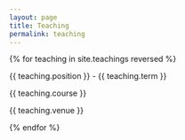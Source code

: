 ```yaml
---
layout: page
title: Teaching
permalink: teaching
---
```


<div class="custom-font">
    {% for teaching in site.teachings reversed %}
    <div class="mt-4 md:mt-8" key="{{ teaching.id }}">
        <div class="flex space-x-4 md:space-x-8">
            <div class="flex flex-col space-y-0">
                <p class="text-base md:text-lg font-bold !my-0 dark:text-stone-200">{{ teaching.position }} - <span class="font-normal">{{ teaching.term }}</span> </p>
                <p class="text-base md:text-md text-stone-500 dark:text-stone-300 ">{{ teaching.course }}</p>
                <p class="text-[.9rem] md:text-[1.1rem] text-gray-400 -mt-1">{{ teaching.venue }}</p>
            </div>
        </div>
    </div>
    {% endfor %}
</div>
